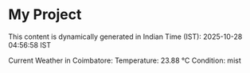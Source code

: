 # My Project

This content is dynamically generated in Indian Time (IST): 2025-10-28 04:56:58 IST


Current Weather in Coimbatore:
Temperature: 23.88 °C
Condition: mist
